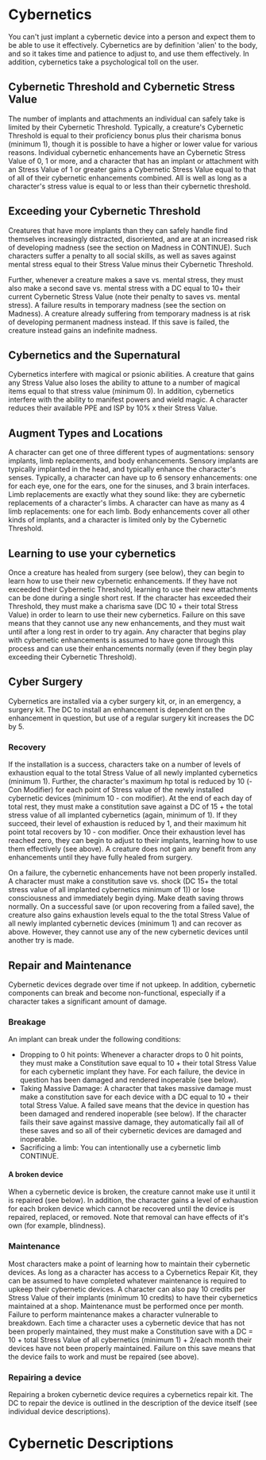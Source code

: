 # Cybernetics

You can't just implant a cybernetic device into a person and expect them to be able to use it effectively.  Cybernetics are by definition 'alien' to the body, and so it takes time and patience to adjust to, and use them effectively.  In addition, cybernetics take a psychological toll on the user. 

## Cybernetic Threshold and Cybernetic Stress Value
The number of implants and attachments an individual can safely take is limited by their Cybernetic Threshold. Typically, a creature's Cybernetic Threshold is equal to their proficiency bonus plus their charisma bonus (minimum 1), though it is possible to have a higher or lower value for various reasons. Individual cybernetic enhancements have an Cybernetic Stress Value of 0, 1 or more, and a character that has an implant or attachment with an Stress Value of 1 or greater gains a Cybernetic Stress Value equal to that of all of their cybernetic enhancements combined.  All is well as long as a character's stress value is equal to or less than their cybernetic threshold.  

## Exceeding your Cybernetic Threshold
Creatures that have more implants than they can safely handle find themselves increasingly distracted, disoriented, and are at an increased risk of developing madness (see the section on Madness in CONTINUE).  Such characters suffer a penalty to all social skills, as well as saves against mental stress equal to their Stress Value minus their Cybernetic Threshold.  

Further, whenever a creature makes a save vs. mental stress, they must also make a second save vs. mental stress with a DC equal to 10+ their current Cybernetic Stress Value (note their penalty to saves vs. mental stress). A failure results in temporary madness (see the section on Madness).  A creature already suffering from temporary madness is at risk of developing permanent madness instead. If this save is failed, the creature instead gains an indefinite madness.

## Cybernetics and the Supernatural
Cybernetics interfere with magical or psionic abilities.  A creature that gains any Stress Value also loses the ability to attune to a number of magical items equal to that stress value (minimum 0).  In addition, cybernetics interfere with the ability to manifest powers and wield magic. A character reduces their available PPE and ISP by 10% x their Stress Value.

## Augment Types and Locations
A character can get one of three different types of augmentations: sensory implants, limb replacements, and body enhancements. Sensory implants are typically implanted in the head, and typically enhance the character's senses. Typically, a character can have up to 6 sensory enhancements: one for each eye, one for the ears, one for the sinuses, and 3 brain interfaces. Limb replacements are exactly what they sound like: they are cybernetic replacements of a character's limbs. A character can have as many as 4 limb replacements: one for each limb. Body enhancements cover all other kinds of implants, and a character is limited only by the Cybernetic Threshold. 

## Learning to use your cybernetics
Once a creature has healed from surgery (see below), they can begin to learn how to use their new cybernetic enhancements. If they have not exceeded their Cybernetic Threshold, learning to use their new attachments can be done during a single short rest. If the character has exceeded their Threshold, they must make a charisma save (DC 10 + their total Stress Value) in order to learn to use their new cybernetics. Failure on this save means that they cannot use any new enhancements, and they must wait until after a long rest in order to try again. Any character that begins play with cybernetic enhancements is assumed to have gone through this process and can use their enhancements normally (even if they begin play exceeding their Cybernetic Threshold). 

## Cyber Surgery
Cybernetics are installed via a cyber surgery kit, or, in an emergency, a surgery kit. The DC to install an enhancement is dependent on the enhancement in question, but use of a regular surgery kit increases the DC by 5. 

### Recovery
If the installation is a success, characters take on a number of levels of exhaustion equal to the total Stress Value of all newly implanted cybernetics (minimum 1). Further, the character's maximum hp total is reduced by 10 (-Con Modifier) for each point of Stress value of the newly installed cybernetic devices (minimum 10 - con modifier). At the end of each day of total rest, they must make a constitution save against a DC of 15 + the total stress value of all implanted cybernetics (again, minimum of 1).  If they succeed, their level of exhaustion is reduced by 1, and their maximum hit point total recovers by 10 - con modifier. Once their exhaustion level has reached zero, they can begin to adjust to their implants, learning how to use them effectively (see above). A creature does not gain any benefit from any enhancements until they have fully healed from surgery. 

On a failure, the cybernetic enhancements have not been properly installed. A character must make a constitution save vs. shock (DC 15+ the total stress value of all implanted cybernetics minimum of 1)) or lose consciousness and immediately begin dying. Make death saving throws normally. On a successful save (or upon recovering from a failed save), the creature also gains exhaustion levels equal to the the total Stress Value of all newly implanted cybernetic devices (minimum 1) and can recover as above.  However, they cannot use any of the new cybernetic devices until another try is made. 

## Repair and Maintenance
Cybernetic devices degrade over time if not upkeep. In addition, cybernetic components can break and become non-functional, especially if a character takes a significant amount of damage.

### Breakage
An implant can break under the following conditions:
- Dropping to 0 hit points: Whenever a character drops to 0 hit points, they must make a Constitution save equal to 10 + their total Stress Value for each cybernetic implant they have. For each failure, the device in question has been damaged and rendered inoperable (see below).  
- Taking Massive Damage: A character that takes massive damage must make a constitution save for each device with a DC equal to 10 + their total Stress Value. A failed save means that the device in question has been damaged and rendered inoperable (see below).  If the character fails their save against massive damage, they automatically fail all of these saves and so all of their cybernetic devices are damaged and inoperable. 
- Sacrificing a limb: You can intentionally use a cybernetic limb CONTINUE. 

#### A broken device
When a cybernetic device is broken, the creature cannot make use it until it is repaired (see below). In addition, the character gains a level of exhaustion for each broken device which cannot be recovered until the device is repaired, replaced, or removed. Note that removal can have effects of it's own (for example, blindness). 

### Maintenance
Most characters make a point of learning how to maintain their cybernetic devices. As long as a character has access to a Cybernetics Repair Kit, they can be assumed to have completed whatever maintenance is required to upkeep their cybernetic devices. A character can also pay 10 credits per Stress Value of their implants (minimum 10 credits) to have their cybernetics maintained at a shop.  Maintenance must be performed once per month.  Failure to perform maintenance makes a character vulnerable to breakdown. Each time a character uses a cybernetic device that has not been properly maintained, they must make a Constitution save with a DC = 10 + total Stress Value of all cybernetics (minimum 1) + 2/each month their devices have not been properly maintained. Failure on this save means that the device fails to work and must be repaired (see above). 

### Repairing a device
Repairing a broken cybernetic device requires a cybernetics repair kit.  The DC to repair the device is outlined in the description of the device itself (see individual device descriptions). 

# Cybernetic Descriptions

